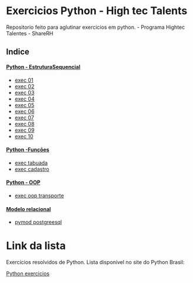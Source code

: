 # Exercicios Python - High tec Talents 

<p> Repositorio feito para aglutinar exercicios em python. -  Programa Hightec Talentes - ShareRH </p>

## Indice 

<h4> <a href= "https://github.com/amandatsantos/exerciciosPython-Hightec-talents/tree/main/estrutura_sequencial%20"> Python - EstruturaSequencial </a></h4>
<ul> 
<li><a href = "https://github.com/amandatsantos/exerciciosPython-Hightec-talents/blob/main/estrutura_sequencial%20/exec_01.py" > exec 01 </a> </li>
<li><a href = "https://github.com/amandatsantos/exerciciosPython-Hightec-talents/blob/main/estrutura_sequencial%20/exec_02.py" > exec 02 </a> </li>
<li><a href = "https://github.com/amandatsantos/exerciciosPython-Hightec-talents/blob/main/estrutura_sequencial%20/exec_03.py" > exec 03 </a> </li>
<li><a href = "https://github.com/amandatsantos/exerciciosPython-Hightec-talents/blob/main/estrutura_sequencial%20/exec_04.py" > exec 04 </a> </li>
<li><a href = "https://github.com/amandatsantos/exerciciosPython-Hightec-talents/blob/main/estrutura_sequencial%20/exec_05.py" > exec 05 </a> </li>
<li><a href = "https://github.com/amandatsantos/exerciciosPython-Hightec-talents/blob/main/estrutura_sequencial%20/exec_06.py" > exec 06 </a> </li>
<li><a href = "https://github.com/amandatsantos/exerciciosPython-Hightec-talents/blob/main/estrutura_sequencial%20/exec_07.py" > exec 07 </a> </li>
<li><a href = "https://github.com/amandatsantos/exerciciosPython-Hightec-talents/blob/main/estrutura_sequencial%20/exec_08.py" > exec 08 </a> </li>
<li><a href = "https://github.com/amandatsantos/exerciciosPython-Hightec-talents/blob/main/estrutura_sequencial%20/exec_09.py" > exec 09 </a>  </li>
<li><a href = "https://github.com/amandatsantos/exerciciosPython-Hightec-talents/blob/main/estrutura_sequencial%20/exec_10.py" > exec 10 </a> </li>

</ul>

<h4> <a href= "https://github.com/amandatsantos/exerciciosPython-Hightec-talents/tree/main/exercicios_funcoes"> Python -Funções </a></h4>
<ul>
<li><a href = "https://github.com/amandatsantos/exerciciosPython-Hightec-talents/tree/main/exercicios_funcoes/exc_tabuada" > exec tabuada </a> </li>
<li><a href = "https://github.com/amandatsantos/exerciciosPython-Hightec-talents/tree/main/exercicios_funcoes/exc_cadastro" > exec cadastro </a> </li>
</ul>

<h4> <a href= https://github.com/amandatsantos/exerciciosPython-Hightec-talents/tree/main/exercicio_oop> Python - OOP </a></h4>
<ul>
<li><a href = https://github.com/amandatsantos/exerciciosPython-Hightec-talents/tree/main/exercicio_oop> exec oop transporte</a> </li>
</ul>
<h4> <a href= https://github.com/amandatsantos/exerciciosPython-Hightec-talents/tree/main/modelo%20%20pymod> Modelo relacional </a></h4>
<ul>
<li><a href = https://github.com/amandatsantos/exerciciosPython-Hightec-talents/blob/main/modelo%20%20pymod/pymod%20postgreesql%202022-04-06.sql> pymod postgreesql </a> </li>

</ul>

# Link da lista 

<p>Exercícios resolvidos de Python. Lista disponível no site do Python Brasil:</p>
<p><a href= "https://wiki.python.org.br/ListaDeExercicios"> Python exercicios </a></p>
